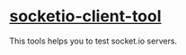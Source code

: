 # [socketio-client-tool](http://amritb.github.io/socketio-client-tool/)
This tools helps you to test socket.io servers.

